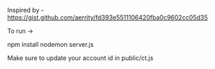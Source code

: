 Inspired by - https://gist.github.com/aerrity/fd393e5511106420fba0c9602cc05d35

To run ->

npm install
nodemon server.js

Make sure to update your account id in public/ct.js